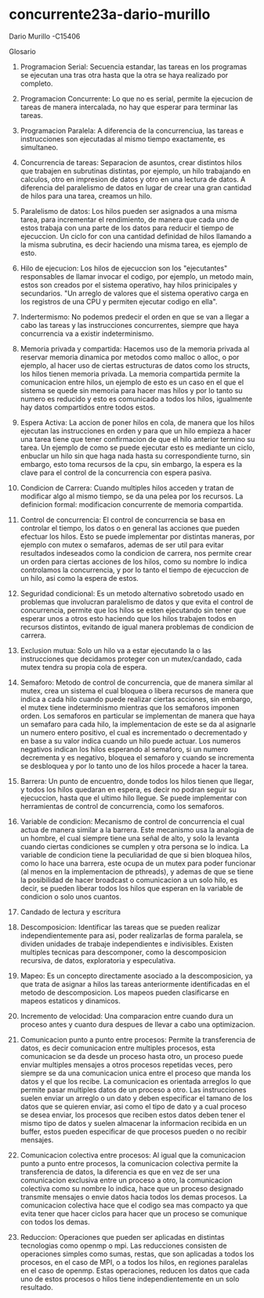 # concurrente23a-dario-murillo

Dario Murillo -C15406

Glosario

1. Programacion Serial: Secuencia estandar, las tareas en los programas se ejecutan una tras otra hasta que la otra se haya realizado por completo.

2. Programacion Concurrente: Lo que no es serial, permite la ejecucion de tareas de manera intercalada, no hay que esperar para terminar las tareas.

3. Programacion Paralela: A diferencia de la concurrenciua, las tareas e instrucciones son ejecutadas al mismo tiempo exactamente, es simultaneo.

4. Concurrencia de tareas: Separacion de asuntos, crear distintos hilos que trabajen en subrutinas distintas, por ejemplo, un hilo trabajando en calculos, otro en impresion de datos y otro en una lectura de datos. A diferencia del paralelismo de datos en lugar de crear una gran cantidad de hilos para una tarea, creamos un hilo.

5. Paralelismo de datos: Los hilos pueden ser asignados a una misma tarea, para incrementar el rendimiento, de manera que cada uno de estos trabaja con una parte de los datos para reducir el tiempo de ejecuccion. Un ciclo for con una cantidad definidad de hilos llamando a la misma subrutina, es decir haciendo una misma tarea, es ejemplo de esto.

6. Hilo de ejecucion: Los hilos de ejecuccion son los "ejecutantes" responsables de llamar invocar el codigo, por ejemplo, un metodo main, estos son creados por el sistema operativo, hay hilos prinicipales y secundarios. "Un arreglo de valores que el sistema operativo carga en los registros de una CPU y permiten ejecutar codigo en ella".

7. Indertermismo: No podemos predecir el orden en que se van a llegar a cabo las tareas y las instrucciones concurrentes, siempre que haya concurrencia va a existir indeterminismo.

8. Memoria privada y compartida: Hacemos uso de la memoria privada al reservar memoria dinamica por metodos como malloc o alloc, o por ejemplo, al hacer uso de ciertas estructuras de datos como los structs, los hilos tienen memoria privada. La memoria compartida permite la comunicacion entre hilos, un ejemplo de esto es un caso en el que el sistema se quede sin memoria para hacer mas hilos y por lo tanto su numero es reducido y esto es comunicado a todos los hilos, igualmente hay datos compartidos entre todos estos.

9. Espera Activa: La accion de poner hilos en cola, de manera que los hilos ejecutan las instrucciones en orden y para que un hilo empieza a hacer una tarea tiene que tener confirmacion de que el hilo anterior termino su tarea. Un ejemplo de como se puede ejecutar esto es mediante un ciclo, enbuclar un hilo sin que haga nada hasta su correspondiente turno, sin embargo, esto toma recursos de la cpu, sin embargo, la espera es la clave para el control de la concurrencia con espera pasiva.

10. Condicion de Carrera: Cuando multiples hilos acceden y tratan de modificar algo al mismo tiempo, se da una pelea por los recursos. La definicion formal: modificacion concurrente de memoria compartida.

11. Control de concurrencia: El control de concurrencia se basa en controlar el tiempo, los datos o en general las acciones que pueden efectuar los hilos. Esto se puede implementar por distintas maneras, por ejemplo con mutex o semafaros, ademas de ser util para evitar resultados indeseados como la condicion de carrera, nos permite crear un orden para ciertas acciones de los hilos, como su nombre lo indica controlamos la concurrencia, y por lo tanto el tiempo de ejecuccion de un hilo, asi como la espera de estos.

12. Seguridad condicional: Es un metodo alternativo sobretodo usado en problemas que involucran paralelismo de datos y que evita el control de concurrencia, permite que los hilos se esten ejecutando sin tener que esperar unos a otros esto haciendo que los hilos trabajen todos en recursos distintos, evitando de igual manera problemas de condicion de carrera.

13. Exclusion mutua: Solo un hilo va a estar ejecutando la o las instrucciones que decidamos proteger con un mutex/candado, cada mutex tendra su propia cola de espera.

14. Semaforo: Metodo de control de concurrencia, que de manera similar al mutex, crea un sistema el cual bloquea o libera recursos de manera que indica a cada hilo cuando puede realizar ciertas acciones, sin embargo, el mutex tiene indeterminismo mientras que los semaforos imponen orden. Los semaforos en particular se implementan de manera que haya un semafaro para cada hilo, la implementacion de este se da al asignarle un numero entero positivo, el cual es incrementado o decrementado y en base a su valor indica cuando un hilo puede actuar. Los numeros negativos indican los hilos esperando al semaforo, si un numero decrementa y es negativo, bloquea el semaforo y cuando se incrementa se desbloquea y por lo tanto uno de los hilos procede a hacer la tarea.

15. Barrera: Un punto de encuentro, donde todos los hilos tienen que llegar, y todos los hilos quedaran en espera, es decir no podran seguir su ejecuccion, hasta que el ultimo hilo llegue. Se puede implementar con herramientas de control de concurrencia, como los semaforos.

16. Variable de condicion: Mecanismo de control de concurrencia el cual actua de manera similar a la barrera. Este mecanismo usa la analogia de un hombre, el cual siempre tiene una señal de alto, y solo la levanta cuando ciertas condiciones se cumplen y otra persona se lo indica. La variable de condicion tiene la peculiaridad de que si bien bloquea hilos, como lo hace una barrera, este ocupa de un mutex para poder funcionar (al menos en la implementacion de pthreads), y ademas de que se tiene la posibilidad de hacer broadcast o comunicacion a un solo hilo, es decir, se pueden liberar todos los hilos que esperan en la variable de condicion o solo unos cuantos.

17. Candado de lectura y escritura

18. Descomposicion: Identificar las tareas que se pueden realizar independientemente para asi, poder realizarlas de forma paralela, se dividen unidades de trabaje independientes e indivisibles. Existen multiples tecnicas para descomponer, como la descomposicion recursiva, de datos, exploratoria y especulativa.

19. Mapeo: Es un concepto directamente asociado a la descomposicion, ya que trata de asignar a hilos las tareas anteriormente identificadas en el metodo de descomposicion. Los mapeos pueden clasificarse en mapeos estaticos y dinamicos.

20. Incremento de velocidad: Una comparacion entre cuando dura un proceso antes y cuanto dura despues de llevar a cabo una optimizacion.

21. Comunicacion punto a punto entre procesos: Permite la transferencia de datos, es decir comunicacion entre multiples procesos, esta comunicacion se da desde un proceso hasta otro, un proceso puede enviar multiples mensajes a otros procesos repetidas veces, pero siempre se da una comunicacion unica entre el proceso que manda los datos y el que los recibe. La comunicacion es orientada arreglos lo que permite pasar multiples datos de un proceso a otro. Las instrucciones suelen enviar un arreglo o un dato y deben especificar el tamano de los datos que se quieren enviar, asi como el tipo de dato y a cual proceso se desea enviar, los procesos que reciben estos datos deben tener el mismo tipo de datos y suelen almacenar la informacion recibida en un buffer, estos pueden especificar de que procesos pueden o no recibir mensajes.

22. Comunicacion colectiva entre procesos: Al igual que la comunicacion punto a punto entre procesos, la comunicacion colectiva permite la transferencia de datos, la diferencia es que en vez de ser una comunicacion exclusiva entre un proceso a otro, la comunicacion colectiva como su nombre lo indica, hace que un proceso designado transmite mensajes o envie datos hacia todos los demas procesos. La comunicacion colectiva hace que el codigo sea mas compacto ya que evita tener que hacer ciclos para hacer que un proceso se comunique con todos los demas.

23. Reduccion: Operaciones que pueden ser aplicadas en distintas tecnologias como openmp o mpi. Las reducciones consisten de operaciones simples como sumas, restas, que son aplicadas a todos los procesos, en el caso de MPI, o a todos los hilos, en regiones paralelas en el caso de openmp. Estas operaciones, reducen los datos que cada uno de estos procesos o hilos tiene independientemente en un solo resultado.
